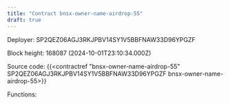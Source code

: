 ```yaml
---
title: "Contract bnsx-owner-name-airdrop-55"
draft: true
---
```

Deployer: SP2QEZ06AGJ3RKJPBV14SY1V5BBFNAW33D96YPGZF


 



Block height: 168087 (2024-10-01T23:10:34.000Z)

Source code: {{<contractref "bnsx-owner-name-airdrop-55" SP2QEZ06AGJ3RKJPBV14SY1V5BBFNAW33D96YPGZF bnsx-owner-name-airdrop-55>}}

Functions:


